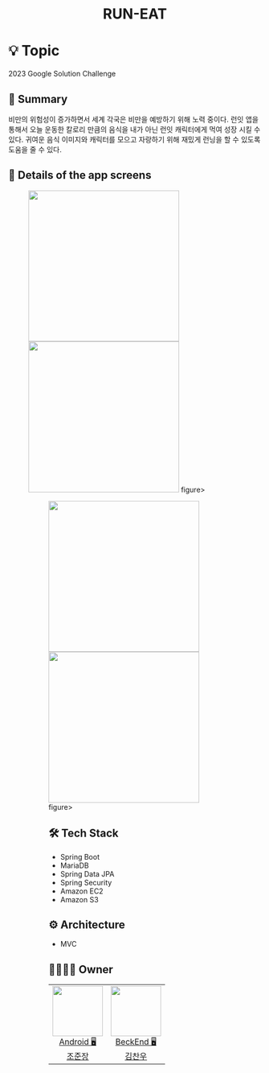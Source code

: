 <h1 align="center">RUN-EAT</h1>

# 💡 Topic
2023 Google Solution Challenge


## 📝 Summary
비만의 위험성이 증가하면서 세계 각국은 비만을 예방하기 위해 노력 중이다. 런잇 앱을 통해서 오늘 운동한 칼로리 만큼의 음식을 
내가 아닌 런잇 캐릭터에게 먹여 성장 시킬 수 있다. 귀여운 음식 이미지와 캐릭터를 모으고 자랑하기 위해 재밌게 런닝을 할 수 있도록 도움을 줄 수 있다.



## 📖 Details of the app screens

<figure class="half">
    <img src="https://user-images.githubusercontent.com/96942183/224625473-afda661e-7724-444a-aad1-16152708c6c2.png" width="300"/>
    <img src="https://user-images.githubusercontent.com/96942183/224626798-9988ed54-caf6-4f69-a644-59096cfc2e3f.png" width="300"/>
figure>
  
<figure class="half">
    <img src="https://user-images.githubusercontent.com/96942183/224627052-1c69aa39-1733-4c5f-886e-e297baf6339c.png" width="300"/>
    <img src="https://user-images.githubusercontent.com/96942183/224627254-e7713ecf-d695-436d-9b7f-224852f8cc2d.png" width="300"/>
figure>




## 🛠️ ****Tech Stack****

- Spring Boot
- MariaDB
- Spring Data JPA
- Spring Security
- Amazon EC2
- Amazon S3


## ⚙️ Architecture

- MVC


## 👨‍👩‍👧‍👦 Owner

<table>

  <td align=center>
  <a href="https://github.com/junjange">
  <img src="https://avatars.githubusercontent.com/u/69571848?v=4" width="100px"  />
  <br/>
  Android 🖥
  <br/>
  조준장
  </a>
  </td>
 
  <td align=center>
  <a href="https://github.com/chanu2">
  <img src="https://avatars.githubusercontent.com/u/96942183?v=4" width="100px"  />
  <br/>
  BeckEnd 🖥
  <br/>
  김찬우
  </a>
  </td>

  
</tr>
 
  
</table>




